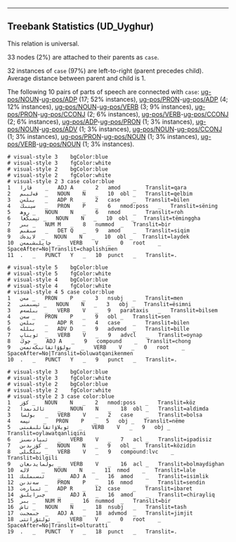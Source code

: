 

--------------------------------------------------------------------------------

## Treebank Statistics (UD_Uyghur)

This relation is universal.

33 nodes (2%) are attached to their parents as `case`.

32 instances of `case` (97%) are left-to-right (parent precedes child).
Average distance between parent and child is 1.

The following 10 pairs of parts of speech are connected with `case`: [ug-pos/NOUN]()-[ug-pos/ADP]() (17; 52% instances), [ug-pos/PRON]()-[ug-pos/ADP]() (4; 12% instances), [ug-pos/NOUN]()-[ug-pos/VERB]() (3; 9% instances), [ug-pos/PRON]()-[ug-pos/CCONJ]() (2; 6% instances), [ug-pos/VERB]()-[ug-pos/CCONJ]() (2; 6% instances), [ug-pos/ADP]()-[ug-pos/PRON]() (1; 3% instances), [ug-pos/NOUN]()-[ug-pos/ADV]() (1; 3% instances), [ug-pos/NOUN]()-[ug-pos/CCONJ]() (1; 3% instances), [ug-pos/PRON]()-[ug-pos/NOUN]() (1; 3% instances), [ug-pos/VERB]()-[ug-pos/NOUN]() (1; 3% instances).


~~~ conllu
# visual-style 3	bgColor:blue
# visual-style 3	fgColor:white
# visual-style 2	bgColor:blue
# visual-style 2	fgColor:white
# visual-style 2 3 case	color:blue
1	قارا	_	ADJ	A	_	2	amod	_	Translit=qara
2	قەلبىم	_	NOUN	N	_	10	obl	_	Translit=qelbim
3	بىلەن	_	ADP	R	_	2	case	_	Translit=bilen
4	سېنىڭ	_	PRON	P	_	6	nmod:poss	_	Translit=sëning
5	روھ	_	NOUN	N	_	6	nmod	_	Translit=roh
6	تېمىڭغا	_	NOUN	N	_	10	obl	_	Translit=tëminggha
7	بىر	_	NUM	M	_	8	nummod	_	Translit=bir
8	سىقىم	_	DET	Q	_	9	amod	_	Translit=siqim
9	لايدەك	_	NOUN	N	_	10	obl	_	Translit=laydek
10	چاپلىشىمەن	_	VERB	V	_	0	root	_	SpaceAfter=No|Translit=chaplishimen
11	.	_	PUNCT	Y	_	10	punct	_	Translit=.

~~~


~~~ conllu
# visual-style 5	bgColor:blue
# visual-style 5	fgColor:white
# visual-style 4	bgColor:blue
# visual-style 4	fgColor:white
# visual-style 4 5 case	color:blue
1	مەن	_	PRON	P	_	3	nsubj	_	Translit=men
2	ئېسىمنى	_	NOUN	N	_	3	obj	_	Translit=ësimni
3	بىلسەم	_	VERB	V	_	9	parataxis	_	Translit=bilsem
4	سەن	_	PRON	P	_	9	obl	_	Translit=sen
5	بىلەن	_	ADP	R	_	4	case	_	Translit=bilen
6	بىللە	_	ADV	D	_	9	advmod	_	Translit=bille
7	ئويناپ	_	VERB	V	_	9	advcl	_	Translit=oynap
8	چوڭ	_	ADJ	A	_	9	compound	_	Translit=chong
9	بولۇۋاتقانىكەنمەن	_	VERB	V	_	0	root	_	SpaceAfter=No|Translit=boluwatqanikenmen
10	.	_	PUNCT	Y	_	9	punct	_	Translit=.

~~~


~~~ conllu
# visual-style 3	bgColor:blue
# visual-style 3	fgColor:white
# visual-style 2	bgColor:blue
# visual-style 2	fgColor:white
# visual-style 2 3 case	color:blue
1	كۆز	_	NOUN	N	_	2	nmod:poss	_	Translit=köz
2	ئالدىمدا	_	NOUN	N	_	18	obl	_	Translit=aldimda
3	بولسا	_	VERB	V	_	2	case	_	Translit=bolsa
4	نېمە	_	PRON	P	_	5	obj	_	Translit=nëme
5	ئويلاۋاتقانلىقىنى	_	VERB	V	_	9	obj	_	Translit=oylawatqanliqini
6	ئىپادىسىز	_	VERB	V	_	7	acl	_	Translit=ipadisiz
7	كۆزىدىن	_	NOUN	N	_	9	obl	_	Translit=közidin
8	بىلگىلى	_	VERB	V	_	9	compound:lvc	_	Translit=bilgili
9	بولمايدىغان	_	VERB	V	_	16	acl	_	Translit=bolmaydighan
10	لالە	_	NOUN	N	_	11	nmod	_	Translit=lale
11	ئىسىملىك	_	ADJ	A	_	16	amod	_	Translit=isimlik
12	سەندىن	_	PRON	P	_	16	nmod	_	Translit=sendin
13	ئىبارەت	_	ADP	R	_	12	case	_	Translit=ibaret
14	چىرايلىق	_	ADJ	A	_	16	amod	_	Translit=chirayliq
15	بىر	_	NUM	M	_	16	nummod	_	Translit=bir
16	تاش	_	NOUN	N	_	18	nsubj	_	Translit=tash
17	جىمجىت	_	ADJ	A	_	18	advmod	_	Translit=jimjit
18	ئولتۇراتتى	_	VERB	V	_	0	root	_	SpaceAfter=No|Translit=olturatti
19	.	_	PUNCT	Y	_	18	punct	_	Translit=.

~~~


